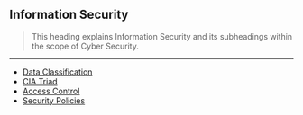 ## Information Security

> This heading explains Information Security and its subheadings within the scope of Cyber Security.<br>

---

- [Data Classification](https://github.com/eesmer/CyberSecurity-Glossary/blob/main/EN/Information_Security/docs/data-classification.md)
- [CIA Triad](https://github.com/eesmer/CyberSecurity-Glossary/blob/main/EN/Information_Security/docs/cia-triad.md)
- [Access Control](https://github.com/eesmer/CyberSecurity-Glossary/blob/main/EN/Information_Security/docs/access-control.md)
- [Security Policies](https://github.com/eesmer/CyberSecurity-Glossary/blob/main/EN/Information_Security/docs/security-policies.md)
